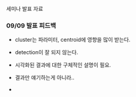세미나 발표 자료

### 09/09 발표 피드백  
- cluster는 파라미터, centroid에 영향을 많이 받는다.   
- detection이 잘 되지 않는다.   

- 시각화된 결과에 대한 구체적인 설명이 필요.  
- 결과만 얘기하는게 아니라..  
- 
